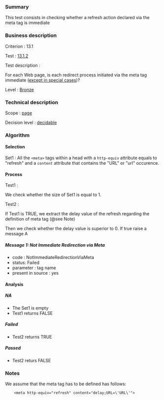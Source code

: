 ### Summary

This test consists in checking whether a refresh action declared via the meta tag is immediate

### Business description

Criterion : 13.1

Test : [13.1.2](http://www.accessiweb.org/index.php/accessiweb-22-english-version.html#test-13-1-2)

Test description :

For each Web page, is each redirect process initiated via the meta tag immediate ([except in special cases](http://www.accessiweb.org/index.php/glossary-76.html#cpCrit13-1 "Special cases for criterion 13.1"))?

Level : [Bronze](/en/category/rules-design/accessiweb-11/level/bronze)

### Technical description

Scope : [page](/en/category/rules-design/accessiweb-11/scope/page)

Decision level :
[decidable](/en/category/rules-design/accessiweb-11/decision-level/decidable)

### Algorithm

#### Selection

Set1 : All the `<meta>` tags within a head with a `http-equiv` attribute equals to "refresh" and a `content` attribute that contains the "URL" or "url" occurence.

#### Process

Test1 :

We check whether the size of Set1 is equal to 1.

Test2 :

If Test1 is TRUE, we extract the delay value of the refresh regarding the definition of meta tag (@see Note)

Then we check whether the delay value is superior to 0. If true raise a message A

##### Message 1: Not Immediate Redirection via Meta

-   code : NotImmediateRedirectionViaMeta
-   status: Failed
-   parameter : tag name
-   present in source : yes

#### Analysis

##### NA

-   The Set1 is empty
-   Test1 returns FALSE

##### Failed

-   Test2 returns TRUE

##### Passed

-   Test2 returs FALSE

### Notes

We assume that the meta tag has to be defined has follows:

`    <meta http-equiv="refresh" content="delay;URL=\'URL\'">`
